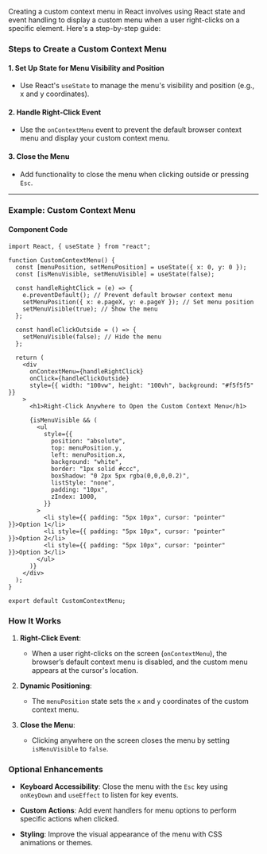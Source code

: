 Creating a custom context menu in React involves using React state and event handling to display a custom menu when a user right-clicks on a specific element. Here's a step-by-step guide:

### **Steps to Create a Custom Context Menu**

#### 1. **Set Up State for Menu Visibility and Position**

- Use React's `useState` to manage the menu's visibility and position (e.g., x and y coordinates).
    
#### 2. **Handle Right-Click Event**

- Use the `onContextMenu` event to prevent the default browser context menu and display your custom context menu.
    
#### 3. **Close the Menu**

- Add functionality to close the menu when clicking outside or pressing `Esc`.

---
### **Example: Custom Context Menu**

#### **Component Code**

```
import React, { useState } from "react";

function CustomContextMenu() {
  const [menuPosition, setMenuPosition] = useState({ x: 0, y: 0 });
  const [isMenuVisible, setMenuVisible] = useState(false);

  const handleRightClick = (e) => {
    e.preventDefault(); // Prevent default browser context menu
    setMenuPosition({ x: e.pageX, y: e.pageY }); // Set menu position
    setMenuVisible(true); // Show the menu
  };

  const handleClickOutside = () => {
    setMenuVisible(false); // Hide the menu
  };

  return (
    <div
      onContextMenu={handleRightClick}
      onClick={handleClickOutside}
      style={{ width: "100vw", height: "100vh", background: "#f5f5f5" }}
    >
      <h1>Right-Click Anywhere to Open the Custom Context Menu</h1>

      {isMenuVisible && (
        <ul
          style={{
            position: "absolute",
            top: menuPosition.y,
            left: menuPosition.x,
            background: "white",
            border: "1px solid #ccc",
            boxShadow: "0 2px 5px rgba(0,0,0,0.2)",
            listStyle: "none",
            padding: "10px",
            zIndex: 1000,
          }}
        >
          <li style={{ padding: "5px 10px", cursor: "pointer" }}>Option 1</li>
          <li style={{ padding: "5px 10px", cursor: "pointer" }}>Option 2</li>
          <li style={{ padding: "5px 10px", cursor: "pointer" }}>Option 3</li>
        </ul>
      )}
    </div>
  );
}

export default CustomContextMenu;

```

### **How It Works**

1. **Right-Click Event**:
    
    - When a user right-clicks on the screen (`onContextMenu`), the browser’s default context menu is disabled, and the custom menu appears at the cursor's location.
        
2. **Dynamic Positioning**:
    
    - The `menuPosition` state sets the `x` and `y` coordinates of the custom context menu.
        
3. **Close the Menu**:
    
    - Clicking anywhere on the screen closes the menu by setting `isMenuVisible` to `false`.

### **Optional Enhancements**

- **Keyboard Accessibility**: Close the menu with the `Esc` key using `onKeyDown` and `useEffect` to listen for key events.
    
- **Custom Actions**: Add event handlers for menu options to perform specific actions when clicked.
    
- **Styling**: Improve the visual appearance of the menu with CSS animations or themes.
